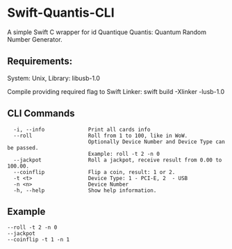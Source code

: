 # Swift-Quantis-CLI

A simple Swift C wrapper for id Quantique Quantis: Quantum Random Number Generator.

## Requirements:
System: Unix, Library: libusb-1.0

Compile providing required flag to Swift Linker: swift build -Xlinker -lusb-1.0

## CLI Commands
```
  -i, --info              Print all cards info
  --roll                  Roll from 1 to 100, like in WoW.
                          Optionally Device Number and Device Type can be passed.
                          Example: roll -t 2 -n 0
  --jackpot               Roll a jackpot, receive result from 0.00 to 100.00.
  --coinflip              Flip a coin, result: 1 or 2.
  -t <t>                  Device Type: 1 - PCI-E, 2  - USB
  -n <n>                  Device Number
  -h, --help              Show help information.
```

## Example
```
--roll -t 2 -n 0
--jackpot
--coinflip -t 1 -n 1
```

